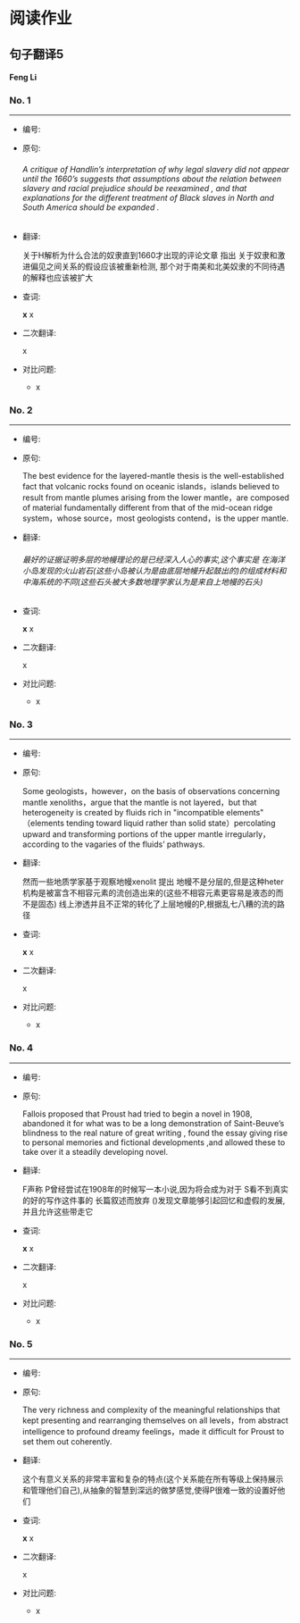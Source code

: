 # 阅读作业

## 句子翻译5

#### Feng Li

### No. 1

----



* 编号: 

* 原句: 

  ###### A critique of Handlin’s interpretation of why legal slavery did not appear until the 1660’s suggests that assumptions about the relation between slavery and racial prejudice should be reexamined , and that explanations for the different treatment of Black slaves in North and South America should be expanded .

* 翻译:

  关于H解析为什么合法的奴隶直到1660才出现的评论文章 指出 关于奴隶和激进偏见之间关系的假设应该被重新检测, 那个对于南美和北美奴隶的不同待遇的解释也应该被扩大

* 查词:

  __x__ x

* 二次翻译:

  x



* 对比问题:
  * x

### No. 2

----



* 编号: 

* 原句: 

  The best evidence for the layered-mantle thesis is the well-established fact that volcanic rocks found on oceanic islands，islands believed to result from mantle plumes arising from the lower mantle，are composed of material fundamentally different from that of the mid-ocean ridge system，whose source，most geologists contend，is the upper mantle. 

* 翻译:

  ###### 最好的证据证明多层的地幔理论的是已经深入人心的事实,这个事实是  在海洋小岛发现的火山岩石(这些小岛被认为是由底层地幔升起鼓出的)的组成材料和中海系统的不同(这些石头被大多数地理学家认为是来自上地幔的石头)

* 查词:

  __x__ x

* 二次翻译:

  x



* 对比问题:
  * x

### No. 3

----



* 编号: 

* 原句: 

  Some geologists，however，on the basis of observations concerning mantle xenoliths，argue that the mantle is not layered，but that heterogeneity is created by fluids rich in "incompatible elements" （elements tending toward liquid rather than solid state）percolating upward and transforming portions of the upper mantle irregularly，according to the vagaries of the fluids’ pathways. 

* 翻译:

  然而一些地质学家基于观察地幔xenolit 提出 地幔不是分层的,但是这种heter机构是被富含不相容元素的流创造出来的(这些不相容元素更容易是液态的而不是固态) 线上渗透并且不正常的转化了上层地幔的P,根据乱七八糟的流的路径

* 查词:

  __x__ x

* 二次翻译:

  x



* 对比问题:
  * x

### No. 4

----



* 编号: 

* 原句: 

  Fallois proposed that Proust had tried to begin a novel in 1908, abandoned it for what was to be a long demonstration of Saint-Beuve’s blindness to the real nature of great writing , found the essay giving rise to personal memories and fictional developments ,and allowed these to take over it a steadily developing novel. 

* 翻译:

  F声称 P曾经尝试在1908年的时候写一本小说,因为将会成为对于 S看不到真实的好的写作这件事的 长篇叙述而放弃  ()发现文章能够引起回忆和虚假的发展, 并且允许这些带走它

* 查词:

  __x__ x

* 二次翻译:

  x



* 对比问题:
  * x

### No. 5

----



* 编号: 

* 原句: 

  The very richness and complexity of the meaningful relationships that kept presenting and rearranging themselves on all levels，from abstract intelligence to profound dreamy feelings，made it difficult for Proust to set them out coherently. 

* 翻译:

  这个有意义关系的非常丰富和复杂的特点(这个关系能在所有等级上保持展示和管理他们自己),从抽象的智慧到深远的做梦感觉,使得P很难一致的设置好他们

* 查词:

  __x__ x

* 二次翻译:

  x



* 对比问题:
  * x





